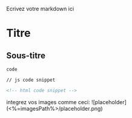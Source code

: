 Ecrivez votre markdown ici
# Titre
## Sous-titre
`code`
```
// js code snippet
```
```html
<!-- html code snippet -->
```

integrez vos images comme ceci: ![placeholder](<%=imagesPath%>/placeholder.png)